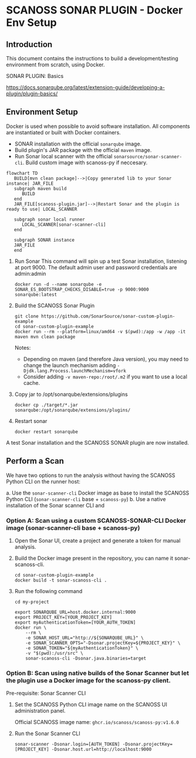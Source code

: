 
# SCANOSS SONAR PLUGIN - Docker Env Setup

## Introduction

This document contains the instructions to build a development/testing environment from scratch, using Docker.

SONAR PLUGIN: Basics

https://docs.sonarqube.org/latest/extension-guide/developing-a-plugin/plugin-basics/

## Environment Setup

Docker is used when possible to avoid software installation. All components are instantiated or built with Docker containers.

* SONAR installation with the official `sonarqube` image.
* Build plugin's JAR package with the official `maven` image.
* Run Sonar local scanner with the official `sonarsource/sonar-scanner-cli`. Build custom image with scanoss-py if neccesary.  

```mermaid
flowchart TD
   BUILD[mvn clean package]-->|Copy generated lib to your Sonar instance| JAR_FILE
   subgraph maven build
      BUILD
   end
   JAR_FILE[scanoss-plugin.jar]-->|Restart Sonar and the plugin is ready to use| LOCAL_SCANNER
   
   subgraph sonar local runner
      LOCAL_SCANNER[sonar-scanner-cli]
   end
   
   subgraph SONAR instance
   JAR_FILE
   end
```

1. Run Sonar
   This command will spin up a test Sonar installation, listening at port 9000. The default admin user and password credentials are admin:admin

    ```
    docker run -d --name sonarqube -e SONAR_ES_BOOTSTRAP_CHECKS_DISABLE=true -p 9000:9000 sonarqube:latest
    ```

2. Build the SCANOSS Sonar Plugin

    ```
    git clone https://github.com/SonarSource/sonar-custom-plugin-example
    cd sonar-custom-plugin-example
    docker run --rm --platform=linux/amd64 -v $(pwd):/app -w /app -it maven mvn clean package
    ``` 
   
   Notes:
   
   * Depending on maven (and therefore Java version), you may need to change the launch mechanism adding `-Djdk.lang.Process.launchMechanism=vfork`
   * Consider adding `-v maven-repo:/root/.m2` if you want to use a local cache.

3. Copy jar to /opt/sonarqube/extensions/plugins

    ```
    docker cp ./target/*.jar sonarqube:/opt/sonarqube/extensions/plugins/
    ```

4. Restart sonar

    ```
    docker restart sonarqube
    ```

A test Sonar installation and the SCANOSS SONAR plugin are now installed.

## Perform a Scan

We have two options to run the analysis without having the SCANOSS Python CLI on the runner host:

a. Use the `sonar-scanner-cli` Docker image as base to install the SCANOSS Python CLI (`sonar-scanner-cli` base + `scanoss-py`)
b. Use a native installation of the Sonar scanner CLI and

### Option A: Scan using a custom SCANOSS-SONAR-CLI Docker image (sonar-scanner-cli base + scanoss-py)

1. Open the Sonar UI, create a project and generate a token for manual analysis.

2. Build the Docker image present in the repository, you can name it sonar-scanoss-cli.

    ```
    cd sonar-custom-plugin-example
    docker build -t sonar-scanoss-cli .
    ```

3. Run the following command

    ```
    cd my-project
    ```
   
    ```
    export SONARQUBE_URL=host.docker.internal:9000
    export PROJECT_KEY=[YOUR_PROJECT_KEY]
    export myAuthenticationToken=[YOUR_AUTH_TOKEN]
    docker run \
        --rm \
        -e SONAR_HOST_URL="http://${SONARQUBE_URL}" \
        -e SONAR_SCANNER_OPTS="-Dsonar.projectKey=${PROJECT_KEY}" \
        -e SONAR_TOKEN="${myAuthenticationToken}" \
        -v "$(pwd):/usr/src" \
        sonar-scanoss-cli -Dsonar.java.binaries=target
    ```

### Option B: Scan using native builds of the Sonar Scanner but let the plugin use a Docker image for the scanoss-py client.

Pre-requisite: Sonar Scanner CLI

1. Set the SCANOSS Python CLI image name on the SCANOSS UI administration panel.

    Official SCANOSS image name: `ghcr.io/scanoss/scanoss-py:v1.6.0`

2. Run the Sonar Scanner CLI

    ```
    sonar-scanner -Dsonar.login=[AUTH_TOKEN] -Dsonar.projectKey=[PROJECT_KEY] -Dsonar.host.url=http://localhost:9000
    ```